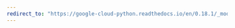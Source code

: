 ```yaml
---
redirect_to: "https://google-cloud-python.readthedocs.io/en/0.18.1/_modules/gcloud/bigquery/_helpers.html"
---
```

